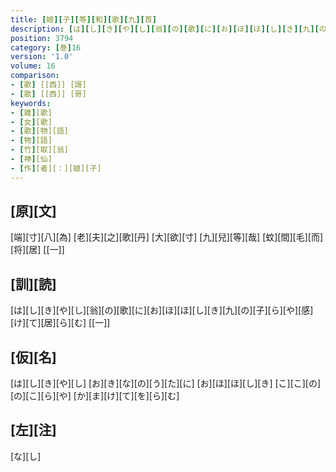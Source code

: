 ```yaml
---
title: [娘][子][等][和][歌][九][首]
description: [は][し][き][や][し][翁][の][歌][に][お][ほ][ほ][し][き][九][の][子][ら][や][感][け][て][居][ら][む] [[一]]
position: 3794
category: [巻]16
version: '1.0'
volume: 16
comparison:
- [歌] [[西]] [謌]
- [歌] [[西]] [哥]
keywords:
- [雑][歌]
- [女][歌]
- [歌][物][語]
- [物][語]
- [竹][取][翁]
- [神][仙]
- [作][者][：][娘][子]
---
```


## [原][文]

[端][寸][八][為] [老][夫][之][歌][丹] [大][欲][寸] [九][兒][等][哉] [蚊][間][毛][而][将][居] [[一]]

## [訓][読]

[は][し][き][や][し][翁][の][歌][に][お][ほ][ほ][し][き][九][の][子][ら][や][感][け][て][居][ら][む] [[一]]

## [仮][名]

[は][し][き][や][し] [お][き][な][の][う][た][に] [お][ほ][ほ][し][き] [こ][こ][の][の][こ][ら][や] [か][ま][け][て][を][ら][む]

## [左][注]

[な][し]
